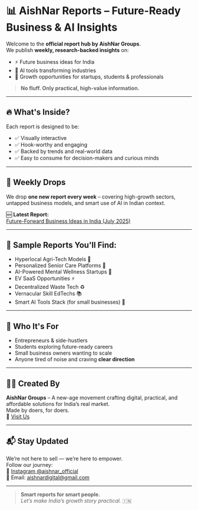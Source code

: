 # 📊 AishNar Reports – Future-Ready Business & AI Insights

Welcome to the **official report hub by AishNar Groups**.  
We publish **weekly, research-backed insights** on:

- ⚡ Future business ideas for India  
- 🤖 AI tools transforming industries  
- 🚀 Growth opportunities for startups, students & professionals

> **No fluff. Only practical, high-value information.**

---

## 🔥 What's Inside?

Each report is designed to be:
- ✅ Visually interactive
- ✅ Hook-worthy and engaging
- ✅ Backed by trends and real-world data
- ✅ Easy to consume for decision-makers and curious minds

---

## 📅 Weekly Drops

We drop **one new report every week** – covering high-growth sectors, untapped business models, and smart use of AI in Indian context.

🆕 **Latest Report:**  
[Future-Forward Business Ideas in India (July 2025)](https://narenderbegad.github.io/aishnar-report/)

---

## 📌 Sample Reports You'll Find:

- Hyperlocal Agri-Tech Models 🌿  
- Personalized Senior Care Platforms 👵  
- AI-Powered Mental Wellness Startups 🧠  
- EV SaaS Opportunities ⚡  
- Decentralized Waste Tech ♻️  
- Vernacular Skill EdTechs 📚  
- Smart AI Tools Stack (for small businesses) 🤖

---

## 🤝 Who It's For

- Entrepreneurs & side-hustlers  
- Students exploring future-ready careers  
- Small business owners wanting to scale  
- Anyone tired of noise and craving **clear direction**

---

## 👨‍💻 Created By

**AishNar Groups** – A new-age movement crafting digital, practical, and affordable solutions for India’s real market.  
Made by doers, for doers.  
🔗 [Visit Us](https://aishnargroups.ct.ws)

---

## 📬 Stay Updated

We’re not here to sell — we’re here to empower.  
Follow our journey:  
📸 [Instagram @aishnar_official](https://instagram.com/aishnar_official)  
📧 Email: aishnardigital@gmail.com

---

> **Smart reports for smart people.**  
> _Let’s make India’s growth story practical._ 🇮🇳

